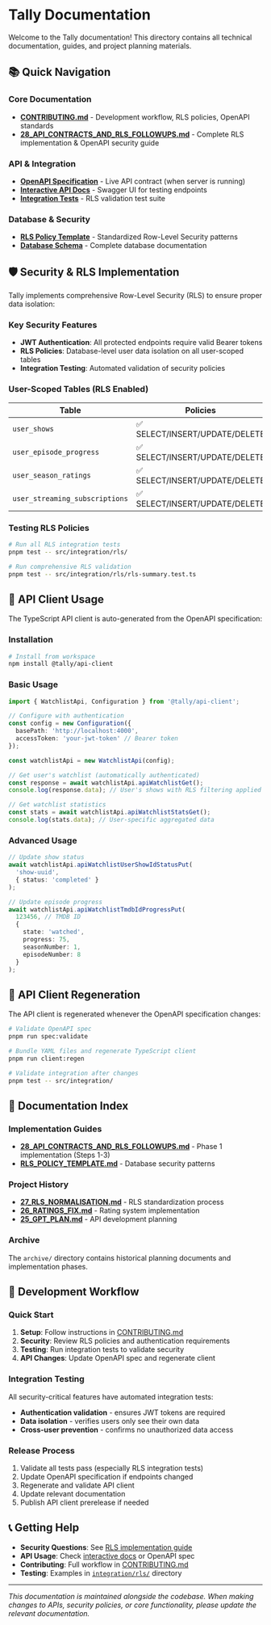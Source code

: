 # Tally Documentation

Welcome to the Tally documentation! This directory contains all technical documentation, guides, and project planning materials.

## 📚 Quick Navigation

### Core Documentation
- **[CONTRIBUTING.md](../CONTRIBUTING.md)** - Development workflow, RLS policies, OpenAPI standards
- **[28_API_CONTRACTS_AND_RLS_FOLLOWUPS.md](./28_API_CONTRACTS_AND_RLS_FOLLOWUPS.md)** - Complete RLS implementation & OpenAPI security guide

### API & Integration
- **[OpenAPI Specification](http://localhost:4000/openapi.json)** - Live API contract (when server is running)
- **[Interactive API Docs](http://localhost:4000/docs)** - Swagger UI for testing endpoints
- **[Integration Tests](../apps/api/src/integration/rls/)** - RLS validation test suite

### Database & Security
- **[RLS Policy Template](./RLS_POLICY_TEMPLATE.md)** - Standardized Row-Level Security patterns
- **[Database Schema](../apps/api/docs/DATABASE_SCHEMA.md)** - Complete database documentation

## 🛡️ Security & RLS Implementation

Tally implements comprehensive Row-Level Security (RLS) to ensure proper data isolation:

### Key Security Features
- **JWT Authentication**: All protected endpoints require valid Bearer tokens
- **RLS Policies**: Database-level user data isolation on all user-scoped tables
- **Integration Testing**: Automated validation of security policies

### User-Scoped Tables (RLS Enabled)
| Table | Policies | Integration Tests | Status |
|-------|----------|------------------|---------|
| `user_shows` | ✅ SELECT/INSERT/UPDATE/DELETE | [`rls-validation.test.ts`](../apps/api/src/integration/rls/rls-validation.test.ts) | ✅ Active |
| `user_episode_progress` | ✅ SELECT/INSERT/UPDATE/DELETE | [`user-episode-progress.test.ts`](../apps/api/src/integration/rls/user-episode-progress.test.ts) | ✅ Active |
| `user_season_ratings` | ✅ SELECT/INSERT/UPDATE/DELETE | Covered by watchlist tests | ✅ Active |
| `user_streaming_subscriptions` | ✅ SELECT/INSERT/UPDATE/DELETE | Covered by watchlist tests | ✅ Active |

### Testing RLS Policies
```bash
# Run all RLS integration tests
pnpm test -- src/integration/rls/

# Run comprehensive RLS validation
pnpm test -- src/integration/rls/rls-summary.test.ts
```

## 🔌 API Client Usage

The TypeScript API client is auto-generated from the OpenAPI specification:

### Installation
```bash
# Install from workspace
npm install @tally/api-client
```

### Basic Usage
```typescript
import { WatchlistApi, Configuration } from '@tally/api-client';

// Configure with authentication
const config = new Configuration({
  basePath: 'http://localhost:4000',
  accessToken: 'your-jwt-token' // Bearer token
});

const watchlistApi = new WatchlistApi(config);

// Get user's watchlist (automatically authenticated)
const response = await watchlistApi.apiWatchlistGet();
console.log(response.data); // User's shows with RLS filtering applied

// Get watchlist statistics 
const stats = await watchlistApi.apiWatchlistStatsGet();
console.log(stats.data); // User-specific aggregated data
```

### Advanced Usage
```typescript
// Update show status
await watchlistApi.apiWatchlistUserShowIdStatusPut(
  'show-uuid',
  { status: 'completed' }
);

// Update episode progress
await watchlistApi.apiWatchlistTmdbIdProgressPut(
  123456, // TMDB ID
  {
    state: 'watched',
    progress: 75,
    seasonNumber: 1,
    episodeNumber: 8
  }
);
```

## 🔄 API Client Regeneration

The API client is regenerated whenever the OpenAPI specification changes:

```bash
# Validate OpenAPI spec
pnpm run spec:validate

# Bundle YAML files and regenerate TypeScript client
pnpm run client:regen

# Validate integration after changes
pnpm test -- src/integration/
```

## 📖 Documentation Index

### Implementation Guides
- **[28_API_CONTRACTS_AND_RLS_FOLLOWUPS.md](./28_API_CONTRACTS_AND_RLS_FOLLOWUPS.md)** - Phase 1 implementation (Steps 1-3)
- **[RLS_POLICY_TEMPLATE.md](./RLS_POLICY_TEMPLATE.md)** - Database security patterns

### Project History
- **[27_RLS_NORMALISATION.md](./27_RLS_NORMALISATION.md)** - RLS standardization process
- **[26_RATINGS_FIX.md](./26_RATINGS_FIX.md)** - Rating system implementation
- **[25_GPT_PLAN.md](./25_GPT_PLAN.md)** - API development planning

### Archive
The `archive/` directory contains historical planning documents and implementation phases.

## 🚀 Development Workflow

### Quick Start
1. **Setup**: Follow instructions in [CONTRIBUTING.md](../CONTRIBUTING.md)
2. **Security**: Review RLS policies and authentication requirements
3. **Testing**: Run integration tests to validate security
4. **API Changes**: Update OpenAPI spec and regenerate client

### Integration Testing
All security-critical features have automated integration tests:
- **Authentication validation** - ensures JWT tokens are required
- **Data isolation** - verifies users only see their own data
- **Cross-user prevention** - confirms no unauthorized data access

### Release Process
1. Validate all tests pass (especially RLS integration tests)
2. Update OpenAPI specification if endpoints changed
3. Regenerate and validate API client
4. Update relevant documentation
5. Publish API client prerelease if needed

## 📞 Getting Help

- **Security Questions**: See [RLS implementation guide](./28_API_CONTRACTS_AND_RLS_FOLLOWUPS.md)
- **API Usage**: Check [interactive docs](http://localhost:4000/docs) or OpenAPI spec
- **Contributing**: Full workflow in [CONTRIBUTING.md](../CONTRIBUTING.md)
- **Testing**: Examples in [`integration/rls/`](../apps/api/src/integration/rls/) directory

---

*This documentation is maintained alongside the codebase. When making changes to APIs, security policies, or core functionality, please update the relevant documentation.*